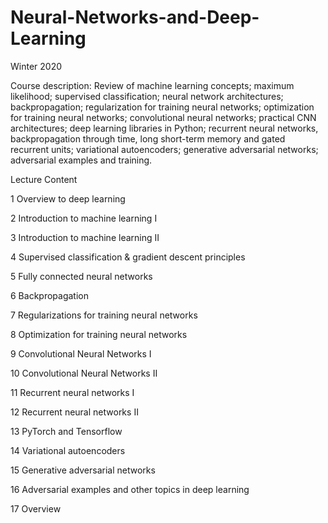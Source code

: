 # Neural-Networks-and-Deep-Learning
Winter 2020

Course description: Review of machine learning concepts; maximum likelihood; supervised classification; neural network architectures; backpropagation; regularization for training neural networks; optimization for training neural networks; convolutional neural networks; practical CNN architectures; deep learning libraries in Python; recurrent neural networks, backpropagation through time, long short-term memory and gated recurrent units; variational autoencoders; generative adversarial networks; adversarial examples and training.

Lecture Content

1 Overview to deep learning

2 Introduction to machine learning I

3 Introduction to machine learning II

4 Supervised classification & gradient descent principles

5 Fully connected neural networks

6 Backpropagation

7 Regularizations for training neural networks

8 Optimization for training neural networks

9 Convolutional Neural Networks I

10 Convolutional Neural Networks II

11 Recurrent neural networks I

12 Recurrent neural networks II

13 PyTorch and Tensorflow

14 Variational autoencoders

15 Generative adversarial networks

16 Adversarial examples and other topics in deep learning

17 Overview
